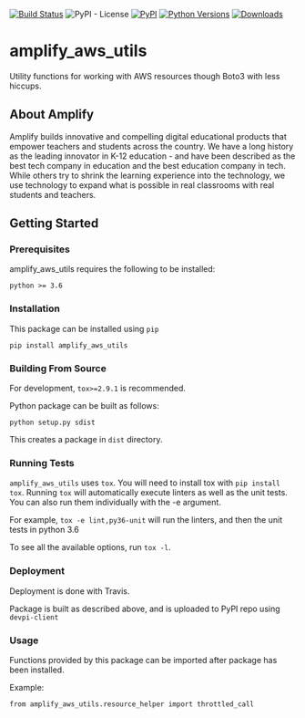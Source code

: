 [![Build Status](https://travis-ci.org/amplify-education/amplify_aws_utils.svg?branch=master)](https://travis-ci.org/amplify-education/amplify_aws_utils)
![PyPI - License](https://img.shields.io/pypi/l/amplify_aws_utils.svg)
[![PyPI](https://img.shields.io/pypi/v/amplify-aws-utils.svg)](https://pypi.org/project/amplify-aws-utils/)
[![Python Versions](https://img.shields.io/pypi/pyversions/amplify-aws-utils.svg)](https://pypi.python.org/pypi/amplify-aws-utils)
[![Downloads](https://img.shields.io/pypi/dm/amplify_aws_utils.svg)](https://pypistats.org/api/packages/amplify-aws-utils/recent)

# amplify_aws_utils

Utility functions for working with AWS resources though Boto3 with less hiccups.

## About Amplify

Amplify builds innovative and compelling digital educational products that empower teachers and students across the 
country. We have a long history as the leading innovator in K-12 education - and have been described as the best tech 
company in education and the best education company in tech. While others try to shrink the learning experience into the
technology, we use technology to expand what is possible in real classrooms with real students and teachers.
  
## Getting Started
### Prerequisites
amplify_aws_utils requires the following to be installed:
```text
python >= 3.6
```

### Installation
This package can be installed using `pip`

`pip install amplify_aws_utils`

### Building From Source
For development, `tox>=2.9.1` is recommended.

Python package can be built as follows:

`python setup.py sdist`

This creates a package in `dist` directory.

### Running Tests
`amplify_aws_utils` uses `tox`. You will need to install tox with `pip install tox`. 
Running `tox` will automatically execute linters as well as the unit tests. You can also run them individually with 
the -e argument.

For example, `tox -e lint,py36-unit` will run the linters, and then the unit tests in python 3.6

To see all the available options, run `tox -l`.

### Deployment
Deployment is done with Travis.

Package is built as described above, and is uploaded to PyPI repo using `devpi-client`

### Usage
Functions provided by this package can be imported after package has been installed.

Example:

`from amplify_aws_utils.resource_helper import throttled_call`
